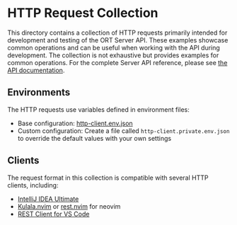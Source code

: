 # HTTP Request Collection

This directory contains a collection of HTTP requests primarily intended for development and testing of the ORT Server API. 
These examples showcase common operations and can be useful when working with the API during development.
The collection is not exhaustive but provides examples for common operations.
For the complete Server API reference, please see [the API documentation](https://eclipse-apoapsis.github.io/ort-server/api/ort-server-api).

## Environments

The HTTP requests use variables defined in environment files:

- Base configuration: [http-client.env.json](env/http-client.env.json)
- Custom configuration: Create a file called `http-client.private.env.json` to override the default values with your own settings

## Clients

The request format in this collection is compatible with several HTTP clients, including:

- [IntelliJ IDEA Ultimate](https://www.jetbrains.com/help/idea/http-client-in-product-code-editor.html)
- [Kulala.nvim](https://github.com/mistweaverco/kulala.nvim) or [rest.nvim](https://github.com/rest-nvim/rest.nvim) for neovim
- [REST Client for VS Code](https://github.com/Huachao/vscode-restclient)
